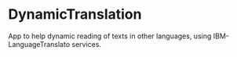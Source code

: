 # DynamicTranslation
App to help dynamic reading of texts in other languages, using IBM-LanguageTranslato services.
